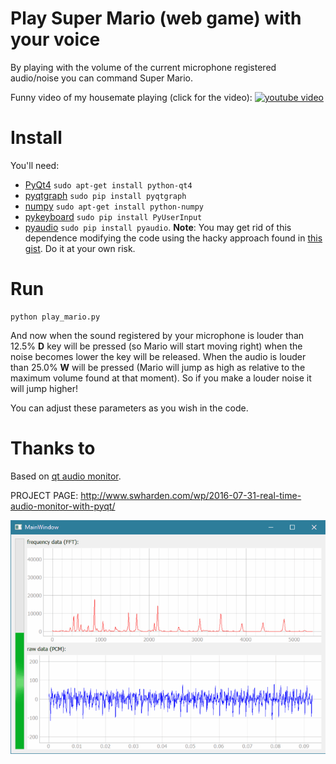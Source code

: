 
# Play Super Mario (web game) with your voice

By playing with the volume of the current microphone registered audio/noise you can command Super Mario.

Funny video of my housemate playing (click for the video):
[![youtube video](video_youtube.gif)](https://youtu.be/7neh0ieFx0E)

# Install
You'll need:
* [PyQt4](https://pypi.python.org/pypi/PyQt4) `sudo apt-get install python-qt4`
* [pyqtgraph](http://www.pyqtgraph.org/) `sudo pip install pyqtgraph`
* [numpy](http://www.numpy.org/) `sudo apt-get install python-numpy`
* [pykeyboard](https://github.com/SavinaRoja/PyUserInput/tree/master/pykeyboard) `sudo pip install PyUserInput`
* [pyaudio](https://people.csail.mit.edu/hubert/pyaudio/) `sudo pip install pyaudio`. **Note**: You may get rid of this dependence modifying the code using the hacky approach found in [this gist](https://gist.github.com/awesomebytes/a382d94c0b312d9b507051b99a433a31). Do it at your own risk.

# Run

    python play_mario.py

And now when the sound registered by your microphone is louder than 12.5% **D** key will be pressed (so Mario will start moving right) when the noise becomes lower the key will be released. When the audio is louder than 25.0% **W** will be pressed (Mario will jump as high as relative to the maximum volume found at that moment). So if you make a louder noise it will jump higher!

You can adjust these parameters as you wish in the code.

# Thanks to
Based on  [qt audio monitor](https://github.com/swharden/Python-GUI-examples).

PROJECT PAGE: http://www.swharden.com/wp/2016-07-31-real-time-audio-monitor-with-pyqt/

![demo](demo.gif)
